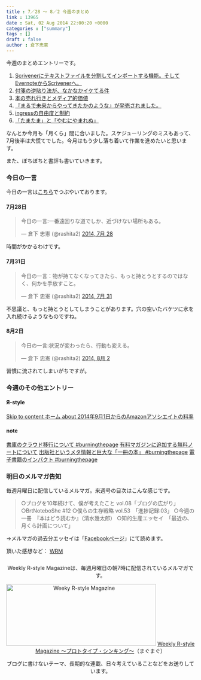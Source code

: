 ```yaml
---
title : 7／28 〜 8／2 今週のまとめ
link : 13965
date : Sat, 02 Aug 2014 22:00:20 +0000
categories : ["summary"]
tags : []
draft : false
author : 倉下忠憲
---
```


今週のまとめエントリーです。
 
<ol>
<li><a href="https://rashita.net/blog/?p=13922" target="_blank">Scrivenerにテキストファイルを分割してインポートする機能。そしてEvernoteからScrivenerへ。</a></li>
<li><a href="https://rashita.net/blog/?p=13935" target="_blank">付箋の逆貼り法が、なかなかイケてる件</a></li>
<li><a href="https://rashita.net/blog/?p=13942" target="_blank">本の売れ行きとメディア的価値</a></li>
<li><a href="https://rashita.net/blog/?p=13951" target="_blank">『まるで未来からやってきたかのような』が発売されました。</a></li>
<li><a href="https://rashita.net/blog/?p=13957" target="_blank">ingressの自由度と制約</a></li>
<li><a href="https://rashita.net/blog/?p=13961" target="_blank">「たまたま」と「やむにやまれぬ」</a></li>
</ol>

なんとか今月も「月くら」間に合いました。スケジューリングのミスもあって、7月後半は大慌てでした。今月はもう少し落ち着いて作業を進めたいと思います。

また、ぼちぼちと書評も書いていきます。

<h3>今日の一言</h3>
今日の一言は<a href="http://twitter.com/rashita2 ">こちら</a>でつぶやいております。

<h4>7月28日</h4>

<blockquote class="twitter-tweet" lang="ja"><p>今日の一言:一番遠回りな道でしか、近づけない場所もある。</p>&mdash; 倉下 忠憲 (@rashita2) <a href="https://twitter.com/rashita2/statuses/493600753940840448">2014, 7月 28</a></blockquote>
<script async src="//platform.twitter.com/widgets.js" charset="utf-8"></script>

時間がかかるわけです。

<h4>7月31日</h4>

<blockquote class="twitter-tweet" lang="ja"><p>今日の一言：物が持てなくなってきたら、もっと持とうとするのではなく、何かを手放すこと。</p>&mdash; 倉下 忠憲 (@rashita2) <a href="https://twitter.com/rashita2/statuses/494846413449072642">2014, 7月 31</a></blockquote>
<script async src="//platform.twitter.com/widgets.js" charset="utf-8"></script>

不思議と、もっと持とうとしてしまうことがあります。穴の空いたバケツに水を入れ続けるようなものですね。

<h4>8月2日</h4>

<blockquote class="twitter-tweet" lang="ja"><p>今日の一言:状況が変わったら、行動も変える。</p>&mdash; 倉下 忠憲 (@rashita2) <a href="https://twitter.com/rashita2/statuses/495549973967011840">2014, 8月 2</a></blockquote>
<script async src="//platform.twitter.com/widgets.js" charset="utf-8"></script>

習慣に流されてしまいがちですが。

<h3>今週のその他エントリー</h3>

<H4>Я-style</H4>

<a href="http://rashita.net/blog2/?p=626" target="_blank">Skip to content   ホーム  about  2014年9月1日からのAmazonアソシエイトの料率</a>

<H4>note</H4>

<a href="https://note.mu/rashita/n/n37542ae29049" target="_blank">書庫のクラウド移行について #burningthepage</a>
<a href="https://note.mu/rashita/n/nd27b67b6b95c" target="_blank">有料マガジンに追加する無料ノートについて</a>
<a href="https://note.mu/rashita/n/n9148d97753d0" target="_blank">出版社というメタ情報と巨大な「一冊の本」 #burningthepage</a>
<a href="https://note.mu/rashita/n/n90021c0fd27c" target="_blank">電子書籍のインパクト #burningthepage</a>

<h3>明日のメルマガ告知</h3>
毎週月曜日に配信しているメルマガ。来週号の目次はこんな感じです。
<blockquote>
○ブログを10年続けて、僕が考えたこと vol.08「ブログの広がり」
○BrtNoteboShe #12
○僕らの生存戦略 vol.53　「進捗記録:03」
○今週の一冊　『本はどう読むか』（清水幾太郎）
○知的生産エッセイ　「最近の、月くら計画について」
</blockquote>
→メルマガの過去分エッセイは「<a href="http://www.facebook.com/home.php#!/rashitaportal">Facebookページ</a>」にて読めます。

頂いた感想など：
<a class="twitter-timeline"  href="https://twitter.com/rashita2/timelines/427262290753097729" data-widget-id="427265271171010561">WRM</a>
    <script>!function(d,s,id){var js,fjs=d.getElementsByTagName(s)[0],p=/^http:/.test(d.location)?'http':'https';if(!d.getElementById(id)){js=d.createElement(s);js.id=id;js.src=p+"://platform.twitter.com/widgets.js";fjs.parentNode.insertBefore(js,fjs);}}(document,"script","twitter-wjs");</script>


<div style="text-align:center;margin-top:25px;">
Weekly R-style Magazineは、毎週月曜日の朝7時に配信されているメルマガです。

<a href="http://www.mag2.com/m/0001185133.html" target="_blank"><img src="https://rashita.net/blog/wp-content/uploads/2010/09/mmbanner.jpg" alt="Weeky R-style Magazine" width="400" height="165" class="alignnone size-full wp-image-12201" /></a>
<a href="http://www.mag2.com/m/0001185133.html" target="_blank">Weekly R-style Magazine ～プロトタイプ・シンキング～</a>（まぐまぐ）

ブログに書けないテーマ、長期的な連載、日々考えていることなどをお送りしています。
</div> 
